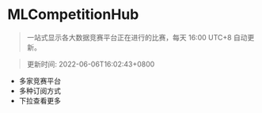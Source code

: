 # MLCompetitionHub

> 一站式显示各大数据竞赛平台正在进行的比赛，每天 16:00 UTC+8 自动更新。
  
> 更新时间: 2022-06-06T16:02:43+0800 

* 多家竞赛平台
* 多种订阅方式
* 下拉查看更多
